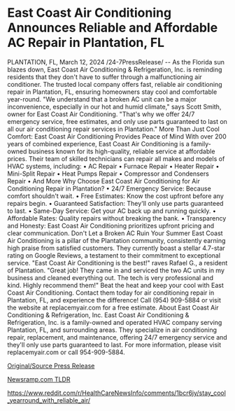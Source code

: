 # East Coast Air Conditioning Announces Reliable and Affordable AC Repair in Plantation, FL

PLANTATION, FL, March 12, 2024 /24-7PressRelease/ -- As the Florida sun blazes down, East Coast Air Conditioning & Refrigeration, Inc. is reminding residents that they don't have to suffer through a malfunctioning air conditioner. The trusted local company offers fast, reliable air conditioning repair in Plantation, FL, ensuring homeowners stay cool and comfortable year-round.  "We understand that a broken AC unit can be a major inconvenience, especially in our hot and humid climate," says Scott Smith, owner for East Coast Air Conditioning. "That's why we offer 24/7 emergency service, free estimates, and only use parts guaranteed to last on all our air conditioning repair services in Plantation."  More Than Just Cool Comfort: East Coast Air Conditioning Provides Peace of Mind  With over 200 years of combined experience, East Coast Air Conditioning is a family-owned business known for its high-quality, reliable service at affordable prices. Their team of skilled technicians can repair all makes and models of HVAC systems, including: •	AC Repair •	Furnace Repair •	Heater Repair •	Mini-Split Repair •	Heat Pumps Repair •	Compressor and Condensers Repair •	And More  Why Choose East Coast Air Conditioning for Air Conditioning Repair in Plantation?  •	24/7 Emergency Service: Because comfort shouldn't wait. •	Free Estimates: Know the cost upfront before any repairs begin. •	Guaranteed Satisfaction: They'll only use parts guaranteed to last. •	Same-Day Service: Get your AC back up and running quickly. •	Affordable Rates: Quality repairs without breaking the bank. •	Transparency and Honesty: East Coast Air Conditioning prioritizes upfront pricing and clear communication.  Don't Let a Broken AC Ruin Your Summer  East Coast Air Conditioning is a pillar of the Plantation community, consistently earning high praise from satisfied customers. They currently boast a stellar 4.7-star rating on Google Reviews, a testament to their commitment to exceptional service.  "East Coast Air Conditioning is the best!" raves Rafael G., a resident of Plantation. "Great job! They came in and serviced the two AC units in my business and cleaned everything out. The tech is very professional and kind. Highly recommend them!"  Beat the heat and keep your cool with East Coast Air Conditioning. Contact them today for air conditioning repair in Plantation, FL, and experience the difference!  Call (954) 909-5884 or visit the website at replacemyair.com for a free estimate.  About East Coast Air Conditioning & Refrigeration, Inc.  East Coast Air Conditioning & Refrigeration, Inc. is a family-owned and operated HVAC company serving Plantation, FL, and surrounding areas. They specialize in air conditioning repair, replacement, and maintenance, offering 24/7 emergency service and they'll only use parts guaranteed to last. For more information, please visit replacemyair.com or call 954-909-5884. 

[Original/Source Press Release](https://www.24-7pressrelease.com/press-release/509177/east-coast-air-conditioning-announces-reliable-and-affordable-ac-repair-in-plantation-fl)
                    

[Newsramp.com TLDR](None) 

https://www.reddit.com/r/HealthCareNewsInfo/comments/1bcr6jy/stay_cool_yearround_with_reliable_air/